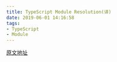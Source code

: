 ```yaml
---
title: TypeScript Module Resolution(译)
date: 2019-06-01 14:16:58
tags:
- TypeScript
- Module
---
```


[原文地址](https://www.typescriptlang.org/docs/handbook/module-resolution.html)
